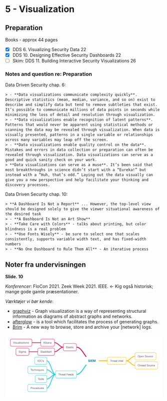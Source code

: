 # 5 - Visualization

## Preparation

Books - approx 44 pages

* [x] DDS 6. Visualizing Security Data 22
* [x] DDS 10. Designing Effective Security Dashboards 22   
* [ ] Skim: DDS 11. Building Interactive Security Visualizations 26   

### Notes and question re: Preparation

Data Driven Security chap. 6:   

    > - **Data visualizations communicate complexity quickly**. Descriptive statistics (mean, median, variance, and so on) exist to describe and simplify data but tend to remove subtleties that exist. It’s possible to communicate millions of data points in seconds while minimizing the loss of detail and resolution through visualization.   
    > - **Data visualizations enable recognition of latent patterns**. Patterns that would never be apparent using statistical methods or scanning the data may be revealed through visualization. When data is visually presented, patterns in a single variable or relationships across many variables may leap off the screen.   
    > - **Data visualizations enable quality control on the data**. Mistakes and errors in data collection or preparation can often be revealed through visualization. Data visualizations can serve as a good and quick sanity check on your work.   
    > **Data visualizations can serve as a muse**. It’s been said that most breakthroughs in science didn’t start with a “Eureka!” but instead with a “Huh, that’s odd.” Laying out the data visually can give you a new perspective and help facilitate your thinking and discovery processes.   

Data Driven Security chap. 10:   

    > **A Dashboard Is Not a Report** ... However, the top-level view should be designed solely to give the viewer situational awareness of the desired task   
    > - **A Dashboard Is Not an Art Show**    
    > - **Take Care with Colors** - talks about printing, but color blindness is a real problem    
    > - **Use Fonts Wisely** - be sure to select one that scales consistently, supports variable width text, and has fixed-width numbers    
    > - **No One Dashboard to Rule Them All** - An iterative process    

## Noter fra undervisningen

**Slide. 10**

*Konferencer*: FloCon 2021. Zeek Week 2021. IEEE. <- Kig også historisk; mange gode gamle præsentationer.

*Værktøjer vi bør kende*:   
- [graphviz](https://graphviz.org/) - Graph visualization is a way of representing structural information as diagrams of abstract graphs and networks.   
- [afterglow](http://afterglow.sourceforge.net/) -  is a tool which facilitates the process of generating graphs.   
- [Brim](https://www.brimsecurity.com/) - A new way to browse, store and archive your [network] logs.    



![MindMap](https://github.com/krejac/kea-siem-log/blob/master/media/SIEM.png)
